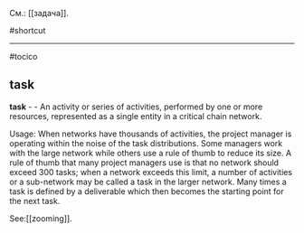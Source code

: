 См.: [[задача]].

#shortcut




<hr/>

#tocico

## task

<b>task</b> -  - An activity or series of activities, performed by one or more resources, represented as a single entity in a critical chain network.



Usage:  When networks have thousands of activities, the project manager is operating within the noise of the task distributions.  Some managers work with the large network while others use a rule of thumb to reduce its size.  A rule of thumb that many project managers use is that no network should exceed 300 tasks; when a network exceeds this limit, a number of activities or a sub-network may be called a task in the larger network. Many times a task is defined by a deliverable which then becomes the starting point for the next task. 



See:[[zooming]].
